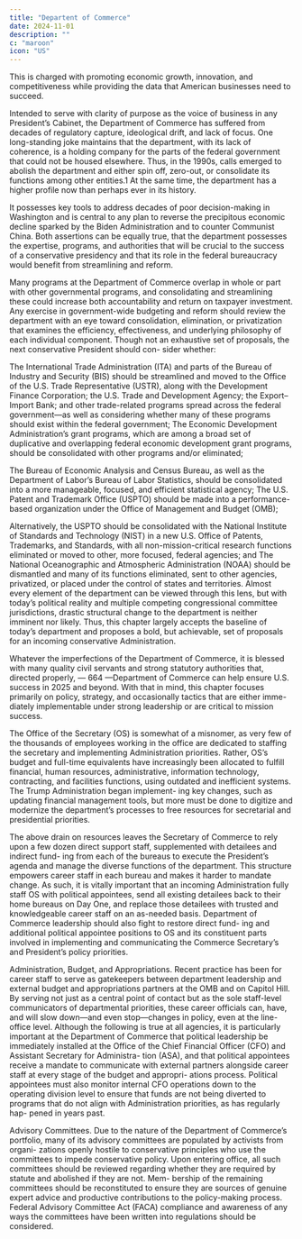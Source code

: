 ```yaml
---
title: "Departent of Commerce"
date: 2024-11-01
description: ""
c: "maroon"
icon: "US"
---
```




This is charged with promoting economic growth, innovation, and competitiveness while providing the data that American businesses need to succeed. 

Intended to serve with clarity of purpose as the voice of business in any President’s Cabinet, the Department of Commerce has suffered from decades of regulatory capture, ideological drift, and lack of focus. One long-standing joke maintains that the department, with its lack of coherence, is a holding company for the parts of the federal government that could not be housed elsewhere. Thus, in the 1990s, calls emerged to abolish the department and either spin off, zero-out, or consolidate its functions among other entities.1 At the same time, the department has a higher profile now than perhaps ever in its history. 

It possesses key tools to address decades of poor decision-making in Washington and is central to any plan to reverse the precipitous economic decline sparked by the Biden Administration and to counter Communist China. Both assertions can be equally true, that the department possesses the expertise, programs, and authorities that will be crucial to the success of a conservative presidency and that its role in the federal bureaucracy would benefit from streamlining and reform.

Many programs at the Department of Commerce overlap in whole or part with other governmental programs, and consolidating and streamlining these could increase both accountability and return on taxpayer investment. Any exercise in government-wide budgeting and reform should review the department with an eye toward consolidation, elimination, or privatization that examines the efficiency, effectiveness, and underlying philosophy of each individual component. Though not an exhaustive set of proposals, the next conservative President should con- sider whether:

The International Trade Administration (ITA) and parts of the Bureau of
Industry and Security (BIS) should be streamlined and moved to the Office
of the U.S. Trade Representative (USTR), along with the Development
Finance Corporation; the U.S. Trade and Development Agency; the Export–
Import Bank; and other trade-related programs spread across the federal
government—as well as considering whether many of these programs
should exist within the federal government;
The Economic Development Administration’s grant programs, which
are among a broad set of duplicative and overlapping federal economic
development grant programs, should be consolidated with other programs
and/or eliminated;

The Bureau of Economic Analysis and Census Bureau, as well as the
Department of Labor’s Bureau of Labor Statistics, should be consolidated
into a more manageable, focused, and efficient statistical agency;
The U.S. Patent and Trademark Office (USPTO) should be made into a
performance-based organization under the Office of Management and
Budget (OMB);

Alternatively, the USPTO should be consolidated with the National
Institute of Standards and Technology (NIST) in a new U.S. Office of
Patents, Trademarks, and Standards, with all non-mission-critical research
functions eliminated or moved to other, more focused, federal agencies; and
The National Oceanographic and Atmospheric Administration (NOAA)
should be dismantled and many of its functions eliminated, sent to other
agencies, privatized, or placed under the control of states and territories.
Almost every element of the department can be viewed through this lens, but
with today’s political reality and multiple competing congressional committee
jurisdictions, drastic structural change to the department is neither imminent
nor likely. Thus, this chapter largely accepts the baseline of today’s department
and proposes a bold, but achievable, set of proposals for an incoming conservative
Administration.

Whatever the imperfections of the Department of Commerce, it is blessed with
many quality civil servants and strong statutory authorities that, directed properly,
— 664 —Department of Commerce
can help ensure U.S. success in 2025 and beyond. With that in mind, this chapter
focuses primarily on policy, strategy, and occasionally tactics that are either imme-
diately implementable under strong leadership or are critical to mission success.


The Office of the Secretary (OS) is somewhat of a misnomer, as very few of the
thousands of employees working in the office are dedicated to staffing the secretary
and implementing Administration priorities. Rather, OS’s budget and full-time
equivalents have increasingly been allocated to fulfill financial, human resources,
administrative, information technology, contracting, and facilities functions, using
outdated and inefficient systems. The Trump Administration began implement-
ing key changes, such as updating financial management tools, but more must be
done to digitize and modernize the department’s processes to free resources for
secretarial and presidential priorities.

The above drain on resources leaves the Secretary of Commerce to rely upon
a few dozen direct support staff, supplemented with detailees and indirect fund-
ing from each of the bureaus to execute the President’s agenda and manage the
diverse functions of the department. This structure empowers career staff in each
bureau and makes it harder to mandate change. As such, it is vitally important
that an incoming Administration fully staff OS with political appointees, send
all existing detailees back to their home bureaus on Day One, and replace those
detailees with trusted and knowledgeable career staff on an as-needed basis.
Department of Commerce leadership should also fight to restore direct fund-
ing and additional political appointee positions to OS and its constituent parts
involved in implementing and communicating the Commerce Secretary’s and
President’s policy priorities.

Administration, Budget, and Appropriations. Recent practice has been for
career staff to serve as gatekeepers between department leadership and external
budget and appropriations partners at the OMB and on Capitol Hill. By serving
not just as a central point of contact but as the sole staff-level communicators of
departmental priorities, these career officials can, have, and will slow down—and
even stop—changes in policy, even at the line-office level.
Although the following is true at all agencies, it is particularly important at the
Department of Commerce that political leadership be immediately installed at the
Office of the Chief Financial Officer (CFO) and Assistant Secretary for Administra-
tion (ASA), and that political appointees receive a mandate to communicate with
external partners alongside career staff at every stage of the budget and appropri-
ations process. Political appointees must also monitor internal CFO operations
down to the operating division level to ensure that funds are not being diverted
to programs that do not align with Administration priorities, as has regularly hap-
pened in years past.

Advisory Committees. Due to the nature of the Department of Commerce’s
portfolio, many of its advisory committees are populated by activists from organi-
zations openly hostile to conservative principles who use the committees to impede
conservative policy. Upon entering office, all such committees should be reviewed
regarding whether they are required by statute and abolished if they are not. Mem-
bership of the remaining committees should be reconstituted to ensure they are
sources of genuine expert advice and productive contributions to the policy-making
process. Federal Advisory Committee Act (FACA) compliance and awareness of
any ways the committees have been written into regulations should be considered.



